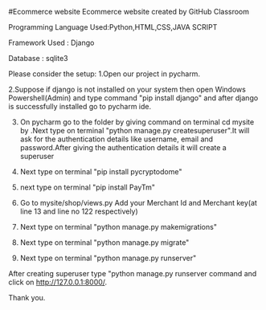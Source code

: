 #Ecommerce website
Ecommerce website created by GitHub Classroom

Programming Language Used:Python,HTML,CSS,JAVA SCRIPT

Framework Used : Django

Database : sqlite3


Please consider the setup:
1.Open our project in pycharm.

2.Suppose if django is not installed on your system then open Windows Powershell(Admin) and type command
      "pip install django" and after django is successfully installed go to pycharm ide.

3. On pycharm go to the folder by giving command on terminal cd mysite by .Next type on terminal "python manage.py createsuperuser".It will ask for 
	the authentication details like username, email and password.After giving the authentication details it will create a superuser
   
4. Next type on terminal "pip install pycryptodome"
5. next type on terminal "pip install PayTm"
6. Go to mysite/shop/views.py Add your Merchant Id and Merchant key(at line 13 and line no 122 respectively)   

7. Next type on terminal "python manage.py makemigrations"
8. Next type on terminal "python manage.py migrate"
9. Next type on terminal "python manage.py runserver"

After creating superuser type "python manage.py runserver command and click on http://127.0.0.1:8000/.
  
   
 Thank you.
